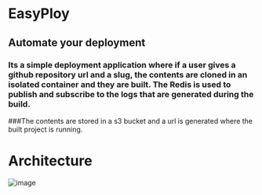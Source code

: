 # EasyPloy
## Automate your deployment

### Its a simple deployment application where if a user gives a github repository url and a slug, the contents are cloned in an isolated container and they are built. The Redis is used to publish and subscribe to the logs that are generated during the build.
###The contents are stored in a s3 bucket and a url is generated where the built project is running.

# Architecture
![image](https://github.com/Ashusn/easyploy/assets/113813476/690f0ef3-c3d6-4e79-a264-ab1f7b2b2ee1)
